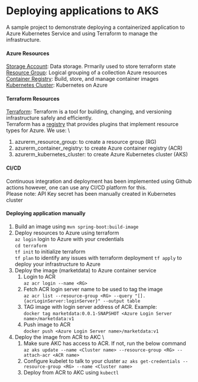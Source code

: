 # Deploying applications to AKS
A sample project to demonstrate deploying a containerized application to Azure Kubernetes Service and using Terraform to manage the infrastructure.

#### Azure Resources
<u>Storage Account</u>: Data storage. Prmarily used to store terraform state \
<u>Resource Group</u>: Logical grouping of a collection Azure resources \
<u>Container Registry</u>: Build, store, and manage container images \
<u>Kubernetes Cluster</u>: Kubernetes on Azure

#### Terraform Resources
<u>Terraform</u>: Terraform is a tool for building, changing, and versioning infrastructure safely and efficiently. \
Terraform has a [registry](https://registry.terraform.io/) that provides plugins that implement resource types for Azure. We use: \
1. azurerm_resource_group: to create a resource group (RG)
2. azurerm_container_registry: to create Azure container registry (ACR)
2. azurerm_kubernetes_cluster: to create Azure Kubernetes cluster (AKS)

#### CI/CD
Continuous integration and deployment has been implemented using Github actions however, one can use any CI/CD platform for this. \
Please note: API Key secret has been manually created in Kubernetes cluster

#### Deploying application manually
1. Build an image using `mvn spring-boot:build-image`
2. Deploy resources to Azure using terraform  
   `az login` login to Azure with your credentials \
   `cd terraform` \
   `tf init` to initialize terraform \
   `tf plan` to identify any issues with terraform deployment
   `tf apply` to deploy your infrastructure to Azure
3. Deploy the image (marketdata) to Azure container service 
   1. Login to ACR \
      `az acr login --name <RG>`
   2. Fetch ACR login server name to be used to tag the image \
      `az acr list --resource-group <RG> --query "[].{acrLoginServer:loginServer}" --output table`
   3. TAG image with login server address of ACR. Example: \
      `docker tag marketdata:0.0.1-SNAPSHOT <Azure Login Server name>/marketdata:v1`
   4. Push image to ACR \
    `docker push <Azure Login Server name>/marketdata:v1`
4. Deploy the image from ACR to AKC \      
   1. Make sure AKC has access to ACR. If not, run the below command \
      `az aks update --name <Cluster name> --resource-group <RG> --attach-acr <ACR name>`
   2. Configure kubelet to talk to your cluster
      `az aks get-credentials --resource-group <RG> --name <Cluster name>`
   3. Deploy from ACR to AKC using `kubectl`

